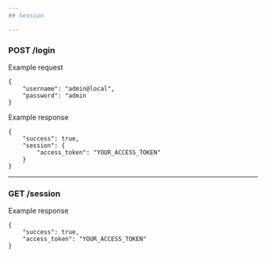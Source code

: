 ```yaml
---
## Session

---
```

### POST /login
Example request
```
{
	"username": "admin@local",
	"password": "admin
}
```

Example response
```
{
	"success": true,
	"session": {
        "access_token": "YOUR_ACCESS_TOKEN"
    }
}
```

---
### GET /session
Example response
```
{
	"success": true,
	"access_token": "YOUR_ACCESS_TOKEN"
}
```
